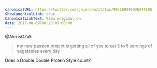 ```yaml
---
canonicalURL: https://twitter.com/jmjordan/status/895169040926244865
ShowCanonicalLink: true
CanonicalLinkText: View original on
date: 2017-08-09T06:25:05+00:00
---
```

@AlexisGZall:

> my new passion project is getting all of you to eat 3 to 5 servings of vegetables every day

Does a Double Double Protein Style count?
